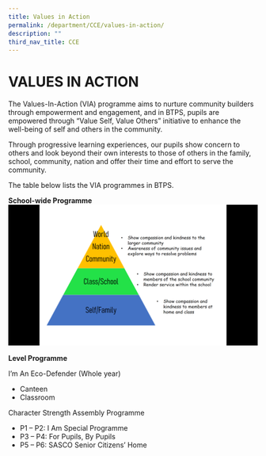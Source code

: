 ```yaml
---
title: Values in Action
permalink: /department/CCE/values-in-action/
description: ""
third_nav_title: CCE
---
```


# VALUES IN ACTION

The Values-In-Action (VIA) programme aims to nurture community builders through empowerment and engagement, and in BTPS, pupils are empowered through “Value Self, Value Others” initiative to enhance the well-being of self and others in the community.

Through progressive learning experiences, our pupils show concern to others and look beyond their own interests to those of others in the family, school, community, nation and offer their time and effort to serve the community.

The table below lists the VIA programmes in BTPS.

**School-wide Programme**
![](/images/CCE3.png)

**Level Programme**

I’m An Eco-Defender (Whole year)

- Canteen
- Classroom

Character Strength Assembly Programme

- P1 – P2: I Am Special Programme
- P3 – P4: For Pupils, By Pupils
- P5 – P6: SASCO Senior Citizens’ Home
